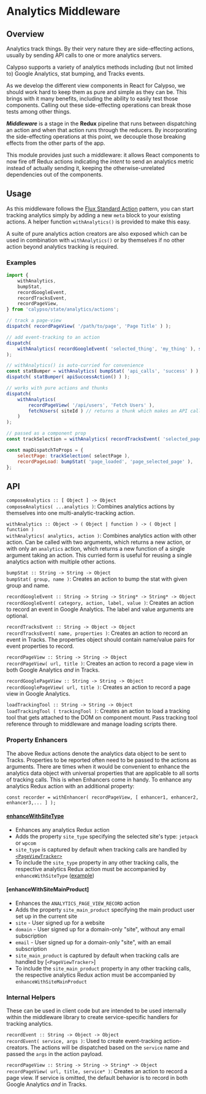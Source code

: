 # Analytics Middleware

## Overview

Analytics track things. By their very nature they are side-effecting actions, usually by sending API calls to one or more analytics servers.

Calypso supports a variety of analytics methods including (but not limited to) Google Analytics, stat bumping, and Tracks events.

As we develop the different view components in React for Calypso, we should work hard to keep them as pure and simple as they can be. This brings with it many benefits, including the ability to easily test those components. Calling out these side-effecting operations can break those tests among other things.

_**Middleware**_ is a stage in the **Redux** pipeline that runs between dispatching an action and when that action runs through the reducers. By incorporating the side-effecting operations at this point, we decouple those breaking effects from the other parts of the app.

This module provides just such a middleware: it allows React components to now fire off Redux actions indicating the _intent_ to send an analytics metric instead of actually sending it, keeping the otherwise-unrelated dependencies out of the components.

## Usage

As this middleware follows the [Flux Standard Action](https://github.com/acdlite/flux-standard-action) pattern, you can start tracking analytics simply by adding a new `meta` block to your existing actions. A helper function `withAnalytics()` is provided to make this easy.

A suite of pure analytics action creators are also exposed which can be used in combination with `withAnalytics()` or by themselves if no other action beyond analytics tracking is required.

### Examples

```js
import {
	withAnalytics,
	bumpStat,
	recordGoogleEvent,
	recordTracksEvent,
	recordPageView,
} from 'calypso/state/analytics/actions';

// track a page-view
dispatch( recordPageView( '/path/to/page', 'Page Title' ) );

// add event-tracking to an action
dispatch(
	withAnalytics( recordGoogleEvent( 'selected_thing', 'my_thing' ), selectThing( myThing ) )
);

// withAnalytics() is auto-curried for convenience
const statBumper = withAnalytics( bumpStat( 'api_calls', 'success' ) );
dispatch( statBumper( apiSuccessAction() ) );

// works with pure actions and thunks
dispatch(
	withAnalytics(
		recordPageView( '/api/users', 'Fetch Users' ),
		fetchUsers( siteId ) // returns a thunk which makes an API call
	)
);

// passed as a component prop
const trackSelection = withAnalytics( recordTracksEvent( 'selected_page', { page: 'somePage' } ) );

const mapDispatchToProps = {
	selectPage: trackSelection( selectPage ),
	recordPageLoad: bumpStat( 'page_loaded', 'page_selected_page' ),
};
```

## API

`composeAnalytics :: [ Object ] -> Object`<br />
`composeAnalytics( ...analytics )`: Combines analytics actions by themselves into one multi-analytic-tracking action.

`withAnalytics :: Object -> ( Object | function ) -> ( Object | function )`<br />
`withAnalytics( analytics, action )`: Combines analytics action with other action. Can be called with two arguments, which returns a new action, or with only an `analytics` action, which returns a new function of a single argument taking an action. This curried form is useful for reusing a single analytics action with multiple other actions.

`bumpStat :: String -> String -> Object`<br />
`bumpStat( group, name )`: Creates an action to bump the stat with given group and name.

`recordGoogleEvent :: String -> String -> String* -> String* -> Object`<br />
`recordGoogleEvent( category, action, label, value )`: Creates an action to record an event in Google Analytics. The label and value arguments are optional.

`recordTracksEvent :: String -> Object -> Object`<br />
`recordTracksEvent( name, properties )`: Creates an action to record an event in Tracks. The properties object should contain name/value pairs for event properties to record.

`recordPageView :: String -> String -> Object`<br />
`recordPageView( url, title )`: Creates an action to record a page view in both Google Analytics _and_ in Tracks.

`recordGooglePageView :: String -> String -> Object`<br />
`recordGooglePageView( url, title )`: Creates an action to record a page view in Google Analytics.

`loadTrackingTool :: String -> String -> Object`<br />
`loadTrackingTool ( trackingTool )`: Creates an action to load a tracking tool that gets attached to the DOM on component mount. Pass tracking tool reference through to middleware and manage loading scripts there.

### Property Enhancers

The above Redux actions denote the analytics data object to be sent to Tracks. Properties to be reported often need to be passed to the actions as arguments. There are times when it would be convenient to enhance the analytics data object with universal properties that are applicable to all sorts of tracking calls. This is when Enhancers come in handy. To enhance any analytics Redux action with an additional property:

```
const recorder = withEnhancer( recordPageView, [ enhancer1, enhancer2, enhancer3,... ] );
```

#### [enhanceWithSiteType](https://github.com/Automattic/wp-calypso/tree/a2cc6fa5ee914e53e75e8eaf147bf1bac549b5e4/client/state/analytics/actions/enhance-with-site-type.js)
- Enhances any analytics Redux action
- Adds the property `site_type` specifying the selected site's type: `jetpack` or `wpcom`
- `site_type` is captured by default when tracking calls are handled by [`<PageViewTracker>`](https://github.com/Automattic/wp-calypso/blob/a2cc6fa5ee914e53e75e8eaf147bf1bac549b5e4/client/lib/analytics/page-view-tracker/index.jsx#L116)
- To include the `site_type` property in any other tracking calls, the respective analytics Redux action must be accompanied by `enhanceWithSiteType` ([example](https://github.com/Automattic/wp-calypso/blob/a2cc6fa5ee914e53e75e8eaf147bf1bac549b5e4/client/login/magic-login/index.jsx#L167))

#### [enhanceWithSiteMainProduct]
- Enhances the `ANALYTICS_PAGE_VIEW_RECORD` action
- Adds the property `site_main_product` specifying the main product user set up in the current site
 - `site` - User signed up for a website 
 - `domain` - User signed up for a domain-only "site", without any email subscription
 - `email` - User signed up for a domain-only "site", with an email subscription
- `site_main_product` is captured by default when tracking calls are handled by [`<PageViewTracker>`]
- To include the `site_main_product` property in any other tracking calls, the respective analytics Redux action must be accompanied by `enhanceWithSiteMainProduct`

### Internal Helpers

These can be used in client code but are intended to be used internally within the middleware library to create service-specific handlers for tracking analytics.

`recordEvent :: String -> Object -> Object`<br />
`recordEvent( service, args )`: Used to create event-tracking action-creators. The actions will be dispatched based on the `service` name and passed the `args` in the action payload.

`recordPageView :: String -> String -> String* -> Object`<br />
`recordPageView( url, title, service* )`: Creates an action to record a page view. If service is omitted, the default behavior is to record in both Google Analytics _and_ in Tracks.
